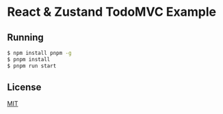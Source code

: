 # React & Zustand TodoMVC Example

## Running

```sh
$ npm install pnpm -g
$ pnpm install
$ pnpm run start
```

## License

[MIT](./LICENSE)

